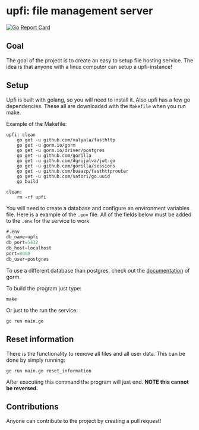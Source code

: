 # upfi: file management server

[![Go Report Card](https://goreportcard.com/badge/github.com/nireo/upfi)](https://goreportcard.com/report/github.com/nireo/upfi)

## Goal

The goal of the project is to create an easy to setup file hosting service. The idea is that anyone with a linux computer can setup a upfi-instance!

## Setup

Upfi is built with golang, so you will need to install it. Also upfi has a few go dependencies. These all are downloaded with the `Makefile` when you run make.

Example of the Makefile:

```
upfi: clean
	go get -u github.com/valyala/fasthttp
	go get -u gorm.io/gorm
	go get -u gorm.io/driver/postgres
	go get -u github.com/gorilla
	go get -u github.com/dgrijalva/jwt-go
	go get -u github.com/gorilla/sessions
	go get -u github.com/buaazp/fasthttprouter
	go get -u github.com/satori/go.uuid
	go build

clean:
	rm -rf upfi
```

You will need to create a database and configure an environment variables file. Here is a example of the `.env` file. All of the fields below must be added to the `.env` for the service to work.

```go
#.env
db_name=upfi
db_port=5432
db_host=localhost
port=8080
db_user=postgres
```

To use a different database than postgres, check out the [documentation](https://gorm.io/docs/connecting_to_the_database.html) of gorm.

To build the program just type:

```
make
```

Or just to the run the service:

```
go run main.go
```

## Reset information

There is the functionality to remove all files and all user data. This can be done by simply running:

```
go run main.go reset_information
```

After executing this command the program will just end. **NOTE this cannot be reversed.**

## Contributions

Anyone can contribute to the project by creating a pull request!
